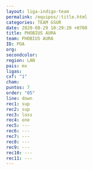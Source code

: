 ```yaml
---
layout: liga-indigo-team
permalink: /equipos/:title.html
categories: TEAM GSUR
date: 2020-08-29 10:29:20 +0700
title: PHOBIUS AURA
team: PHOBIUS AURA
ID: POA
org: 
secondcolor: 
region: LAN
pais: mx
ligas: 
cxf: "1"
cham: 
puntos: 7
order: "05"
line: down
rec1: sup
rec2: sup
rec3: loss
rec4: one
rec5: ---
rec6: ---
rec7: ---
rec8: ---
rec9: ---
rec10: ---
rec11: ---
---
```

